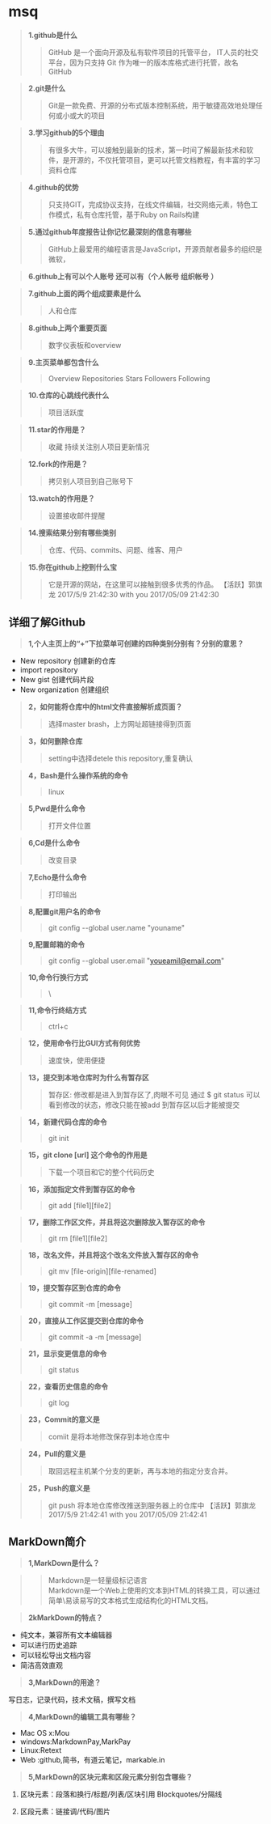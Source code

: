 # msq
> **1.github是什么**
>> GitHub 是一个面向开源及私有软件项目的托管平台，  IT人员的社交平台，因为只支持 Git 作为唯一的版本库格式进行托管，故名 GitHub

> **2.git是什么**
>> Git是一款免费、开源的分布式版本控制系统，用于敏捷高效地处理任何或小或大的项目

> **3.学习github的5个理由**
>> 有很多大牛，可以接触到最新的技术，第一时间了解最新技术和软件，是开源的，不仅托管项目，更可以托管文档教程，有丰富的学习资料仓库

> **4.github的优势**
>> 只支持GIT，完成协议支持，在线文件编辑，社交网络元素，特色工作模式，私有仓库托管，基于Ruby on Rails构建

> **5.通过github年度报告让你记忆最深刻的信息有哪些**
>> GitHub上最爱用的编程语言是JavaScript，开源贡献者最多的组织是微软，

> **6.github上有可以个人账号 还可以有（个人帐号 组织帐号 ）**

> **7.github上面的两个组成要素是什么**
>> 人和仓库

>**8.github上两个重要页面**
>>数字仪表板和overview

>**9.主页菜单都包含什么**
>>Overview Repositories Stars Followers Following

>**10.仓库的心跳线代表什么**
>>项目活跃度

>**11.star的作用是？**
>>收藏 持续关注别人项目更新情况

>**12.fork的作用是？**
>>拷贝别人项目到自己账号下

>**13.watch的作用是？**
>>设置接收邮件提醒

>**14.搜索结果分别有哪些类别**
>>仓库、代码、commits、问题、维客、用户

>**15.你在github上挖到什么宝**
>>它是开源的网站，在这里可以接触到很多优秀的作品。
【活跃】郭旗龙 2017/5/9 21:42:30
with  you 2017/05/09 21:42:30
## 详细了解Github

> **1,个人主页上的“+”下拉菜单可创建的四种类别分别有？分别的意思？**
+ New repository 创建新的仓库
+ import repository
+ New gist 创建代码片段
+ New organization 创建组织

> **2，如何能将仓库中的html文件直接解析成页面？**
>> 选择master brash，上方网址超链接得到页面

> **3，如何删除仓库**
>> setting中选择detele this repository,重复确认

> **4，Bash是什么操作系统的命令**
>> linux

> **5,Pwd是什么命令**
>> 打开文件位置

> **6,Cd是什么命令**
>> 改变目录

> **7,Echo是什么命令**
>> 打印输出

> **8,配置git用户名的命令**
>> git config --global user.name "youname"

> **9,配置邮箱的命令**
>> git config --global user.email "youeamil@email.com"

>**10,命令行换行方式**
>> \

> **11,命令行终结方式**
>> ctrl+c

> **12，使用命令行比GUI方式有何优势**
>> 速度快，使用便捷

> **13，提交到本地仓库时为什么有暂存区**
>> 暂存区: 修改都是进入到暂存区了,肉眼不可见 通过 $ git status  可以看到修改的状态，修改只能在被add 到暂存区以后才能被提交

> **14，新建代码仓库的命令**
>> git init

> **15，git clone [url] 这个命令的作用是**
>> 下载一个项目和它的整个代码历史

> **16，添加指定文件到暂存区的命令**
>> git add [file1][file2]

> **17，删除工作区文件，并且将这次删除放入暂存区的命令**
>> git rm [file1][file2]

> **18，改名文件，并且将这个改名文件放入暂存区的命令**
>> git mv [file-origin][file-renamed]

> **19，提交暂存区到仓库的命令**
>> git commit -m [message]

> **20，直接从工作区提交到仓库的命令**
>> git commit -a -m [message]

> **21，显示变更信息的命令**
>> git status

> **22，查看历史信息的命令**
>> git log

> **23，Commit的意义是**
>> comiit 是将本地修改保存到本地仓库中

> **24，Pull的意义是**
>> 取回远程主机某个分支的更新，再与本地的指定分支合并。

> **25，Push的意义是**
>> git push 将本地仓库修改推送到服务器上的仓库中
【活跃】郭旗龙 2017/5/9 21:42:41
with  you 2017/05/09 21:42:41
##  MarkDown简介

>**1,MarkDown是什么？**

>>Markdown是一轻量级标记语言  
>>Markdown是一个Web上使用的文本到HTML的转换工具，可以通过简单\易读易写的文本格式生成结构化的HTML文档。


>**2kMarkDown的特点？**

+ 纯文本，兼容所有文本编辑器
+ 可以进行历史追踪
+ 可以轻松导出文档内容
+ 简洁高效直观

>**3,MarkDown的用途？**

写日志，记录代码，技术文稿，撰写文档

>**4,MarkDown的编辑工具有哪些？**

+ Mac OS x:Mou
+ windows:MarkdownPay,MarkPay
+ Linux:Retext
+ Web :github,简书，有道云笔记，markable.in


>**5,MarkDown的区块元素和区段元素分别包含哪些？**

1. 区块元素：段落和换行/标题/列表/区块引用 Blockquotes/分隔线

2. 区段元素：链接调/代码/图片
